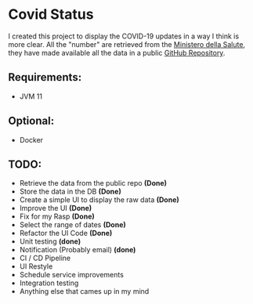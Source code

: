 # Covid Status

I created this project to display the COVID-19 updates in a way I think is more clear.
All the "number" are retrieved from the [Ministero della Salute](https://www.salute.gov.it/), they have made available all the data in a public [GitHub Repository](https://github.com/pcm-dpc/COVID-19).

## Requirements:
* JVM 11

## Optional:
* Docker

## TODO:
* Retrieve the data from the public repo **(Done)**
* Store the data in the DB **(Done)**
* Create a simple UI to display the raw data **(Done)**
* Improve the UI **(Done)**
* Fix for my Rasp **(Done)**
* Select the range of dates **(Done)**
* Refactor the UI Code **(Done)**
* Unit testing **(done)**
* Notification (Probably email) **(done)**
* CI / CD Pipeline
* UI Restyle
* Schedule service improvements
* Integration testing
* Anything else that cames up in my mind
